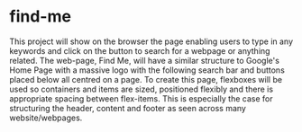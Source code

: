 # find-me

This project will show on the browser the page enabling users to type in any keywords and click on the button to search for a webpage or anything related.
The web-page, Find Me, will have a similar structure to Google's Home Page with a massive logo with the following search bar and buttons placed below all 
centred on a page. To create this page, flexboxes will be used so containers and items are sized, positioned flexibly and there is appropriate 
spacing between flex-items. This is especially the case for structuring the header, content and footer as seen across many website/webpages.
